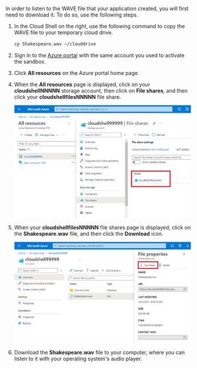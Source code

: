 In order to listen to the WAVE file that your application created, you will first need to download it. To do so, use the following steps.

1. In the Cloud Shell on the right, use the following command to copy the WAVE file to your temporary cloud drive.

    ```bash
    cp Shakespeare.wav ~/clouddrive
    ```

1. Sign in to the [Azure portal](https://portal.azure.com/learn.docs.microsoft.com?azure-portal=true) with the same account you used to activate the sandbox.

1. Click **All resources** on the Azure portal home page.

1. When the **All resources** page is displayed, click on your **cloudshellNNNNN** storage account, then click on **File shares**, and then click your **cloudshellfilesNNNNN** file share.

    [![Screenshot showing the cloud shell file shares.](../media/5-cloud-shell-file-shares-small.png)](../media/5-cloud-shell-file-shares.png#lightbox)

1. When your **cloudshellfilesNNNNN** file shares page is displayed, click on the **Shakespeare.wav** file, and then click the **Download** icon.

    [![Screenshot showing the file download link.](../media/5-cloud-shell-file-download-small.png)](../media/5-cloud-shell-file-download.png#lightbox)

1. Download the **Shakespeare.wav** file to your computer, where you can listen to it with your operating system's audio player.
